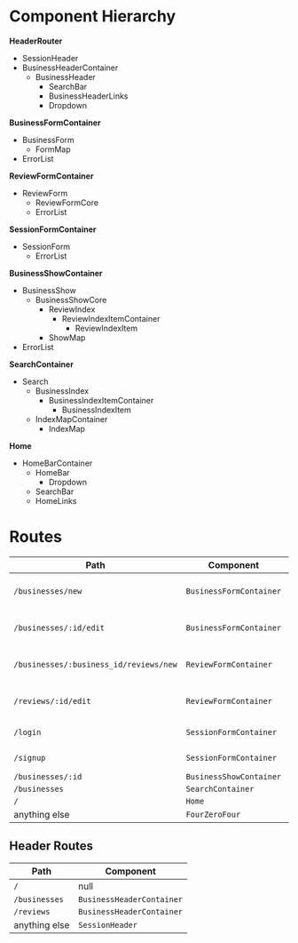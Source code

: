 # Component Hierarchy

**HeaderRouter**
* SessionHeader
* BusinessHeaderContainer
  * BusinessHeader
    * SearchBar
    * BusinessHeaderLinks
    * Dropdown

**BusinessFormContainer**
* BusinessForm
  * FormMap
* ErrorList

**ReviewFormContainer**
* ReviewForm
  * ReviewFormCore
  * ErrorList

**SessionFormContainer**
* SessionForm
  * ErrorList

**BusinessShowContainer**
* BusinessShow
  * BusinessShowCore
    * ReviewIndex
      * ReviewIndexItemContainer
        * ReviewIndexItem
    * ShowMap
* ErrorList

**SearchContainer**
* Search
  * BusinessIndex
    * BusinessIndexItemContainer
      * BusinessIndexItem
  * IndexMapContainer
    * IndexMap

**Home**
* HomeBarContainer
  * HomeBar
    * Dropdown
  * SearchBar
  * HomeLinks

# Routes

| Path                   | Component               | Note |
| ---------------------- | ----------------------- | ---- |
| `/businesses/new`      | `BusinessFormContainer` | createBusiess form, ProtectedRoute |
| `/businesses/:id/edit` | `BusinessFormContainer` | editBusiess form, ProtectedRoute |
| `/businesses/:business_id/reviews/new` | `ReviewFormContainer` | createReview form, ProtectedRoute |
| `/reviews/:id/edit`    | `ReviewFormContainer`   | editReview form, ProtectedRoute |
| `/login`               | `SessionFormContainer`  | login form, AuthRoute |
| `/signup`              | `SessionFormContainer`  | signup form, AuthRoute |
| `/businesses/:id`      | `BusinessShowContainer` |      |
| `/businesses`          | `SearchContainer`       |      |
| `/`                    | `Home`                  |      |
| anything else          | `FourZeroFour`          |      |

## Header Routes
| Path          | Component                 |
| ------------- | ------------------------- |
| `/`           | null                      |
| `/businesses` | `BusinessHeaderContainer` |
| `/reviews`    | `BusinessHeaderContainer` |
| anything else | `SessionHeader`           |
